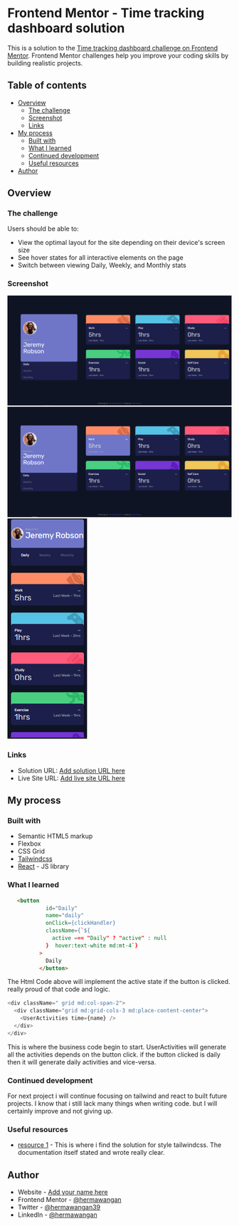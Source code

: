 # Frontend Mentor - Time tracking dashboard solution

This is a solution to the [Time tracking dashboard challenge on Frontend Mentor](https://www.frontendmentor.io/challenges/time-tracking-dashboard-UIQ7167Jw). Frontend Mentor challenges help you improve your coding skills by building realistic projects.

## Table of contents

- [Overview](#overview)
  - [The challenge](#the-challenge)
  - [Screenshot](#screenshot)
  - [Links](#links)
- [My process](#my-process)
  - [Built with](#built-with)
  - [What I learned](#what-i-learned)
  - [Continued development](#continued-development)
  - [Useful resources](#useful-resources)
- [Author](#author)

## Overview

### The challenge

Users should be able to:

- View the optimal layout for the site depending on their device's screen size
- See hover states for all interactive elements on the page
- Switch between viewing Daily, Weekly, and Monthly stats

### Screenshot

![](/public/Desktop_Preview.png)
![](/public/Active.png)
![](/public/Mobile_preview.png)

### Links

- Solution URL: [Add solution URL here](https://your-solution-url.com)
- Live Site URL: [Add live site URL here](https://your-live-site-url.com)

## My process

### Built with

- Semantic HTML5 markup
- Flexbox
- CSS Grid
- [Tailwindcss](https://tailwindcss.com/)
- [React](https://reactjs.org/) - JS library

### What I learned

```html
   <button
            id="Daily"
            name="daily"
            onClick={clickHandler}
            className={`${
              active === "Daily" ? "active" : null
            }  hover:text-white md:mt-4`}
          >
            Daily
          </button>
```

The Html Code above will implement the active state if the button is clicked. really proud of that code and logic.

```js
<div className=" grid md:col-span-2">
  <div className="grid md:grid-cols-3 md:place-content-center">
    <UserActivities time={name} />
  </div>
</div>
```

This is where the business code begin to start. UserActivities will generate all the activities depends on the button click. if the button clicked is daily then it will generate daily activities and vice-versa.

### Continued development

For next project i will continue focusing on tailwind and react to built future projects. I know that i still lack many things when writing code. but I will certainly improve and not giving up.

### Useful resources

- [resource 1](https://tailwindcss.com/) - This is where i find the solution for style tailwindcss. The documentation itself stated and wrote really clear.

## Author

- Website - [Add your name here](https://www.your-site.com)
- Frontend Mentor - [@hermawangan](https://www.frontendmentor.io/profile/hermawangan)
- Twitter - [@hermawangan39](https://twitter.com/hermawangan39)
- LinkedIn - [@hermawangan](https://www.linkedin.com/in/hermawan-gan/)
